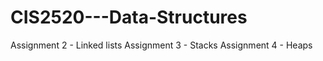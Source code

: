 # CIS2520---Data-Structures

Assignment 2 - Linked lists
Assignment 3 - Stacks
Assignment 4 - Heaps
